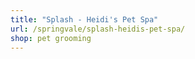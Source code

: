 ```yaml
---
title: "Splash - Heidi's Pet Spa"
url: /springvale/splash-heidis-pet-spa/
shop: pet grooming
---
```

